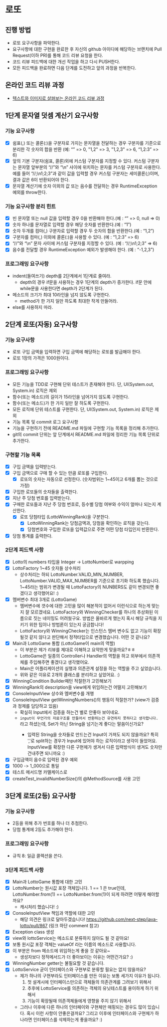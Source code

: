 # 로또
## 진행 방법
* 로또 요구사항을 파악한다.
* 요구사항에 대한 구현을 완료한 후 자신의 github 아이디에 해당하는 브랜치에 Pull Request(이하 PR)를 통해 코드 리뷰 요청을 한다.
* 코드 리뷰 피드백에 대한 개선 작업을 하고 다시 PUSH한다.
* 모든 피드백을 완료하면 다음 단계를 도전하고 앞의 과정을 반복한다.

## 온라인 코드 리뷰 과정
* [텍스트와 이미지로 살펴보는 온라인 코드 리뷰 과정](https://github.com/next-step/nextstep-docs/tree/master/codereview)

## 1단계 문자열 덧셈 계산기 요구사항
### 기능 요구사항
- [x] 쉼표(,) 또는 콜론(:)을 구분자로 가지는 문자열을 전달하는 경우 구분자를 기준으로 분리한 각 숫자의 합을 반환 (예: “” => 0, "1,2" => 3, "1,2,3" => 6, “1,2:3” => 6)
- [x] 앞의 기본 구분자(쉼표, 콜론)외에 커스텀 구분자를 지정할 수 있다. 커스텀 구분자는 문자열 앞부분의 “//”와 “\n” 사이에 위치하는 문자를 커스텀 구분자로 사용한다. 예를 들어 “//;\n1;2;3”과 같이 값을 입력할 경우 커스텀 구분자는 세미콜론(;)이며, 결과 값은 6이 반환되어야 한다.
- [x] 문자열 계산기에 숫자 이외의 값 또는 음수를 전달하는 경우 RuntimeException 예외를 throw한다.

### 기능 요구사항 분리 힌트
- [x] 빈 문자열 또는 null 값을 입력할 경우 0을 반환해야 한다.(예 : “” => 0, null => 0)
- [x] 숫자 하나를 문자열로 입력할 경우 해당 숫자를 반환한다.(예 : “1”)
- [x] 숫자 두개를 컴마(,) 구분자로 입력할 경우 두 숫자의 합을 반환한다.(예 : “1,2”)
- [x] 구분자를 컴마(,) 이외에 콜론(:)을 사용할 수 있다. (예 : “1,2:3” => 6)
- [x] “//”와 “\n” 문자 사이에 커스텀 구분자를 지정할 수 있다. (예 : “//;\n1;2;3” => 6)
- [x] 음수를 전달할 경우 RuntimeException 예외가 발생해야 한다. (예 : “-1,2,3”)

### 프로그래밍 요구사항
- indent(들여쓰기) depth를 2단계에서 1단계로 줄여라.
    - depth의 경우 if문을 사용하는 경우 1단계의 depth가 증가한다. if문 안에 while문을 사용한다면 depth가 2단계가 된다.
- 메소드의 크기가 최대 10라인을 넘지 않도록 구현한다.
    - method가 한 가지 일만 하도록 최대한 작게 만들어라.
- else를 사용하지 마라.

## 2단계 로또(자동) 요구사항
### 기능 요구사항
- 로또 구입 금액을 입력하면 구입 금액에 해당하는 로또를 발급해야 한다.
- 로또 1장의 가격은 1000원이다.

### 프로그래밍 요구사항
- 모든 기능을 TDD로 구현해 단위 테스트가 존재해야 한다. 단, UI(System.out, System.in) 로직은 제외
- 함수(또는 메소드)의 길이가 15라인을 넘어가지 않도록 구현한다.
- 함수(또는 메소드)가 한 가지 일만 잘 하도록 구현한다.
- 모든 로직에 단위 테스트를 구현한다. 단, UI(System.out, System.in) 로직은 제외
- 기능 목록 및 commit 로그 요구사항
- 기능을 구현하기 전에 README.md 파일에 구현할 기능 목록을 정리해 추가한다.
- git의 commit 단위는 앞 단계에서 README.md 파일에 정리한 기능 목록 단위로 추가한다.

### 구현할 기능 목록
- [x] 구입 금액을 입력받는다.
- [x] 구입 금액으로 구매 할 수 있는 만큼 로또를 구입한다.
    - [x] 로또의 숫자는 자동으로 선정한다. (숫자범위는 1~45이고 6개를 뽑는 것으로 가정)
- [x] 구입한 로또들의 숫자들을 출력한다.
- [x] 지난 주 당첨 번호를 입력받는다.
- [x] 구매한 로또들과 지난 주 당첨 번호로, 등수별 당첨 여부와 수익이 얼마나 되는지 계산한다.
    - [x] 로또 당첨타입 (LottoWinningRank)을 구분한다.
        - [x] LottoWinningRank는 당첨금액과, 당첨을 확인하는 로직을 갖는다.
        - [x] 당첨번호와 구입한 로또을 입력값으로 주면 어떤 당첨 타입인지 반환한다.
- [x] 당첨 통계를 출력한다.

### 2단계 피드백 사항
- [x] Lotto의 numbers 타입을 Integer -> LottoNumber로 warpping
- [x] LottoFactory 1~45 숫자들 상수처리
    - 상수처리는 하되 LottoNumber.VALID_MIN_NUMBER, LottoNumber.VALID_MAX_NUMBER를 기준으로 초기화 하도록 했습니다. 1~45라는 범위가 변경될 때 LottoFactory의 NUNBERS도 같이 변경되면 좋겠다고 생각했어요! :)
- [x] 멤버변수 최대 3개로 (LottoGame)
    - 멤버변수에 갯수에 대한 고민을 많이 해본적이 없어서 이런식으로 하는게 맞는지 잘 모르겠네요. LottoFactory와 WinningChecker를 하나의 추상화된 이름으로 짓는 네이밍도 어려웠구요. 방법은 올바르게 했는지 혹시 해당 규칙을 지키기 위한 팁이나 방법론이 있는지 궁금합니다!
    - LottoFactory와 WinningChecker는 인스턴스 멤버 변수도 없고 기능이 확장될것 같지 않다고 판단해서 정적타입으로 변경했습니다. 어떤 것 같나요?
- [x] Main과 LottoGame 통합 (LottoGame이 main의 역할)
    - 이 부분은 제가 리뷰를 제대로 이해하고 요약한게 맞을까요?ㅎㅎ
    - LottoGame은 일종의 Controller나 Handler의 역할을 하고 외부에서 의존객체를 주입해주면 좋겠다고 생각했어요. 
    - Main은 어플리케이션의 실행과 의존관계 설정을 하는 역할을 주고 싶었습니다.
    - 위와 같은 이유로 2개의 클래스를 분리하고 싶었어요. :)
- [x] WinningCondition Builder패턴 적절한가 고민해보기
- [x] WinningRank의 description을 view에게 위임하는건 어떨지 고민해보기
- [x] ConsoleInputView 상수와 멤버변수를 개행
- [x] ConsoleInputView getWinningNumbers()의 행동이 적절한가? (view가 검증과 정제를 담당하고 있음)
    - 확실히 Input에서 검증을 하는건 별로 안좋아 보이네요.
    - `input이 무언가의 자료구조를 만들어서 반환하는건 유연하지 못하다고 생각합니다.` 라고 하셨는데, Set<Integer>가 아닌 String을 넘기는게 좋다는 말씀이신가요?
        - 입력된 String을 숫자들로 만드는건 Input이 가져도 되지 않을까요? 특히 ','로 split하는 경우가 Input에 있어야 하는 로직이라고 생각이 들었어요. InputView를 확장한 다른 구현체가 생겨서 다른 입력방식이 생겨도 숫자만 건내주면 되니까요 :)  
- [x] 구입금액이 음수로 입력된 경우 예외
- [x] 1000 -> 1_000으로 통일 
- [x] 테스트 메서드명 카멜케이스로
- [x] createTest_invalidNumberSize()의 @MethodSource를 사용 고민

## 3단계 로또(2등) 요구사항
### 기능 요구사항
- 2등을 위해 추가 번호를 하나 더 추첨한다.
- 당첨 통계에 2등도 추가해야 한다.

### 프로그래밍 요구사항
- 규칙 8: 일급 콜렉션을 쓴다.

### 3단계 피드백 사항
- [x] Main과 LottoGame 통합에 대한 고민
- [x] LottoNumber는 원시값 포장 객체입니다. 1 == 1 은 true인데, LottoNumber.from(1) == LottoNumber.from(1)이 되게 하려면 어떻게 해야할까요? 
    - 캐시처리 했습니다! :)
- [x] ConsoleInputView 책임과 역할에 대한 고민
    - 해당 의견은 링크로 달아두겠습니다! https://github.com/next-step/java-lotto/pull/867 (링크 하단 comment 참고)  
- [x] Exception class 생성
- [x] view와 lottoService는 메소드로 분류하지 않아도 될 것 같아요!
- [x] 보통 원시값 포장 객체는 valueOf 라는 이름의 메소드로 사용합니다.
- [x] 이 부분은 from 메소드에 위임하는게 좋을 것 같아요~
    - 생성자보다 정적메서드가 더 좋아보이는 이유는 어떤건가요? :)
- [x] WinningNumber getter는 불필요할 것 같습니다.
- [x] LottoService 굳이 인터페이스와 구현부로 분류할 필요는 없지 않을까요?
    - 제가 하나의 구현부라도 인터페이스를 만든 이유는 보통 세가지 이유가 됩니다.
        1. 첫 설계시에 인터페이스만으로 객체들의 의존관계를 그려보기 위해서
        2. 추후에 LottoService를 의존하는 객체의 유닛테스트를 용이하게 하기 위해서
        3. 기능이 확장될때 의존객체들에게 영향을 주지 않기 위해서
    - 그러나 이후에 다른 하나의 인터페이와 구현체만 매핑되는 경우도 많이 있습니다. 혹시 이런 사항이 안좋은걸까요? 그리고 이후에 인터페이스와 구현체가 하나라면 인터페이스를 삭제하는게 좋을까요? :) 